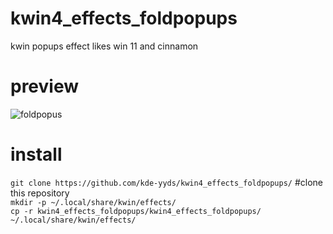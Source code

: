# kwin4_effects_foldpopups
kwin popups effect likes win 11 and cinnamon
# preview
![foldpopus](https://i0.hdslb.com/bfs/new_dyn/bdd6f881c2068b98ac0fbbdde4319a592008726064.gif)

# install
`git clone https://github.com/kde-yyds/kwin4_effects_foldpopups/`  #clone this repository  
`mkdir -p ~/.local/share/kwin/effects/`  
`cp -r kwin4_effects_foldpopups/kwin4_effects_foldpopups/ ~/.local/share/kwin/effects/`
